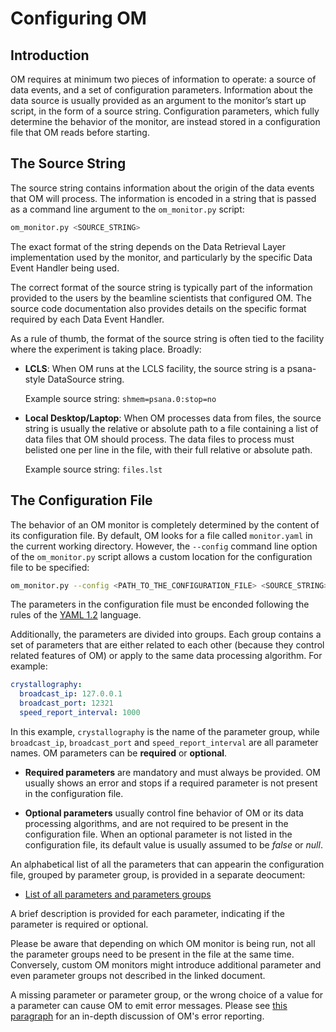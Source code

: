# Configuring OM


## Introduction

OM requires at minimum two pieces of information to operate: a source of data events,
and a set of configuration parameters. Information about the data source is usually
provided as an argument to the monitor’s start up script, in the form of a source
string. Configuration parameters, which fully determine the behavior of the monitor,
are instead stored in a configuration file that OM reads before starting.


##  The Source String

The source string contains information about the origin of the data events that OM will
process. The information is encoded in a string that is passed as a command line
argument to the `om_monitor.py` script:

``` bash
om_monitor.py <SOURCE_STRING>
```

The exact format of the string depends on the Data Retrieval Layer implementation used
by the monitor, and particularly by the specific Data Event Handler being used.

The correct format of the source string is typically part of the information provided
to the users by the beamline scientists that configured OM. The source code
documentation also provides details on the specific format required by each Data Event
Handler.

As a rule of thumb, the format of the source string is often tied to the facility where
the experiment is taking place. Broadly:

* **LCLS**: When OM runs at the LCLS facility, the source string is a psana-style
  DataSource string.

    Example source string: `shmem=psana.0:stop=no`

* **Local Desktop/Laptop**: When OM processes data from files, the source string is
  usually the relative or absolute path to a file containing a list of data files that
  OM should process. The data files to process must belisted one per line in the file,
  with their full relative or absolute path. 

    Example source string: `files.lst`

## The Configuration File

The behavior of an OM monitor is completely determined by the content of its
configuration file. By default, OM looks for a file called `monitor.yaml` in the
current working directory. However, the `--config` command line option of the 
`om_monitor.py` script allows a custom location for the configuration file to be
specified:

``` bash
om_monitor.py --config <PATH_TO_THE_CONFIGURATION_FILE> <SOURCE_STRING>
```

The parameters in the configuration file must be enconded following the rules of the
[YAML 1.2](https://yaml.org) language.

Additionally, the parameters are divided into groups. Each group contains a set of
parameters that are either related to each other (because they control related features
of OM) or apply to the same data processing algorithm. For example:

```YAML
crystallography:
  broadcast_ip: 127.0.0.1
  broadcast_port: 12321
  speed_report_interval: 1000
```

In this example, `crystallography` is the name of the parameter group, while
`broadcast_ip`, `broadcast_port` and `speed_report_interval` are all parameter names.
OM parameters can be **required** or **optional**.

* **Required parameters** are mandatory and must always be provided. OM usually shows
  an error and stops if a required parameter is not present in the   configuration file.

* **Optional parameters** usually control fine behavior of OM or its data processing
  algorithms, and are not required to be present in the configuration file. When an
  optional parameter is not listed in the configuration file, its  default value is
  usually assumed to be *false* or *null*.
 
An alphabetical list of all the parameters that can appearin the configuration file,
grouped by parameter group, is provided in a separate deocument:

* [List of all parameters and parameters groups](parameters.md)

A brief description is provided for each parameter, indicating if the parameter is
required or optional.

Please be aware that depending on which OM monitor is being run,
not all the parameter groups need to be present in the file at the same time.
Conversely, custom OM monitors might introduce additional parameter and even parameter
groups not described in the linked document.

A missing parameter or parameter group, or the wrong choice of a value for a parameter
can cause OM to emit error messages. Please see
[this paragraph](running_om.md#error-messages) for an in-depth discussion of OM's error
reporting.
